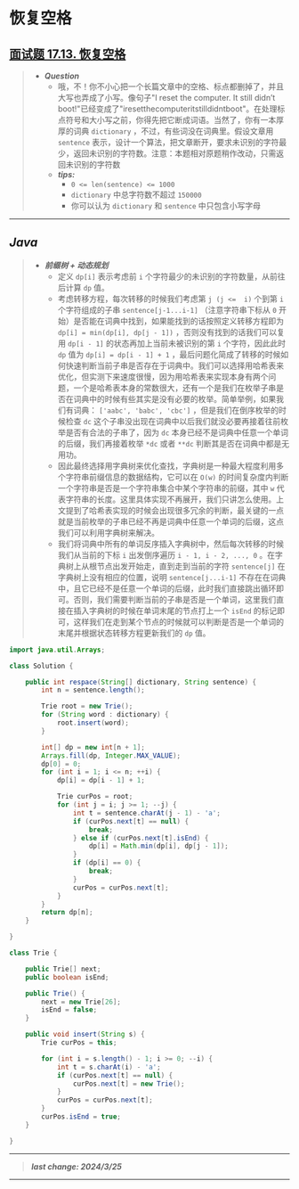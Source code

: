 # 恢复空格

## [面试题 17.13. 恢复空格](https://leetcode.cn/problems/re-space-lcci/)

> - ***Question***
>   - 哦，不！你不小心把一个长篇文章中的空格、标点都删掉了，并且大写也弄成了小写。像句子"I reset the computer. It still didn’t boot!"已经变成了"iresetthecomputeritstilldidntboot"。在处理标点符号和大小写之前，你得先把它断成词语。当然了，你有一本厚厚的词典 `dictionary` ，不过，有些词没在词典里。假设文章用 `sentence` 表示，设计一个算法，把文章断开，要求未识别的字符最少，返回未识别的字符数。注意：本题相对原题稍作改动，只需返回未识别的字符数
>   - ***tips:***
>     - `0 <= len(sentence) <= 1000`
>     - `dictionary` 中总字符数不超过 `150000`
>     - 你可以认为 `dictionary` 和 `sentence` 中只包含小写字母

---

## *Java*

> - ***前缀树 + 动态规划***
>   - 定义 `dp[i]` 表示考虑前 `i` 个字符最少的未识别的字符数量，从前往后计算 `dp` 值。
>   - 考虑转移方程，每次转移的时候我们考虑第 `j (j <=  i)` 个到第 `i` 个字符组成的子串 `sentence[j-1...i-1]`  （注意字符串下标从 `0` 开始）是否能在词典中找到，如果能找到的话按照定义转移方程即为 `dp[i] = min⁡(dp[i], dp[j - 1])` ，否则没有找到的话我们可以复用 `dp[i - 1]` 的状态再加上当前未被识别的第 `i` 个字符，因此此时 `dp` 值为 `dp[i] = dp[i - 1] + 1` ，最后问题化简成了转移的时候如何快速判断当前子串是否存在于词典中。我们可以选择用哈希表来优化，但实测下来速度很慢，因为用哈希表来实现本身有两个问题，一个是哈希表本身的常数很大，还有一个是我们在枚举子串是否在词典中的时候有些其实是没有必要的枚举。简单举例，如果我们有词典： `['aabc', 'babc', 'cbc']` ，但是我们在倒序枚举的时候检查 `dc` 这个子串没出现在词典中以后我们就没必要再接着往前枚举是否有合法的子串了，因为 `dc` 本身已经不是词典中任意一个单词的后缀，我们再接着枚举 `*dc` 或者 `**dc` 判断其是否在词典中都是无用功。
>   - 因此最终选择用字典树来优化查找，字典树是一种最大程度利用多个字符串前缀信息的数据结构，它可以在 `O(w)` 的时间复杂度内判断一个字符串是否是一个字符串集合中某个字符串的前缀，其中 `w` 代表字符串的长度。这里具体实现不再展开，我们只讲怎么使用。上文提到了哈希表实现的时候会出现很多冗余的判断，最关键的一点就是当前枚举的子串已经不再是词典中任意一个单词的后缀，这点我们可以利用字典树来解决。
>   - 我们将词典中所有的单词反序插入字典树中，然后每次转移的时候我们从当前的下标 `i` 出发倒序遍历 `i - 1, i - 2, ..., 0` 。在字典树上从根节点出发开始走，直到走到当前的字符 `sentence[j]` 在字典树上没有相应的位置，说明 `sentence[j...i-1]` 不存在在词典中，且它已经不是任意一个单词的后缀，此时我们直接跳出循环即可。否则，我们需要判断当前的子串是否是一个单词，这里我们直接在插入字典树的时候在单词末尾的节点打上一个 `isEnd` 的标记即可，这样我们在走到某个节点的时候就可以判断是否是一个单词的末尾并根据状态转移方程更新我们的 `dp` 值。

```java
import java.util.Arrays;

class Solution {

    public int respace(String[] dictionary, String sentence) {
        int n = sentence.length();

        Trie root = new Trie();
        for (String word : dictionary) {
            root.insert(word);
        }

        int[] dp = new int[n + 1];
        Arrays.fill(dp, Integer.MAX_VALUE);
        dp[0] = 0;
        for (int i = 1; i <= n; ++i) {
            dp[i] = dp[i - 1] + 1;

            Trie curPos = root;
            for (int j = i; j >= 1; --j) {
                int t = sentence.charAt(j - 1) - 'a';
                if (curPos.next[t] == null) {
                    break;
                } else if (curPos.next[t].isEnd) {
                    dp[i] = Math.min(dp[i], dp[j - 1]);
                }
                if (dp[i] == 0) {
                    break;
                }
                curPos = curPos.next[t];
            }
        }
        return dp[n];
    }

}

class Trie {

    public Trie[] next;
    public boolean isEnd;

    public Trie() {
        next = new Trie[26];
        isEnd = false;
    }

    public void insert(String s) {
        Trie curPos = this;

        for (int i = s.length() - 1; i >= 0; --i) {
            int t = s.charAt(i) - 'a';
            if (curPos.next[t] == null) {
                curPos.next[t] = new Trie();
            }
            curPos = curPos.next[t];
        }
        curPos.isEnd = true;
    }

}
```

---

> ***last change: 2024/3/25***

---
